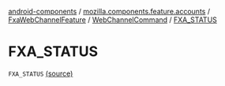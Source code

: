 [android-components](../../../index.md) / [mozilla.components.feature.accounts](../../index.md) / [FxaWebChannelFeature](../index.md) / [WebChannelCommand](index.md) / [FXA_STATUS](./-f-x-a_-s-t-a-t-u-s.md)

# FXA_STATUS

`FXA_STATUS` [(source)](https://github.com/mozilla-mobile/android-components/blob/master/components/feature/accounts/src/main/java/mozilla/components/feature/accounts/FxaWebChannelFeature.kt#L182)